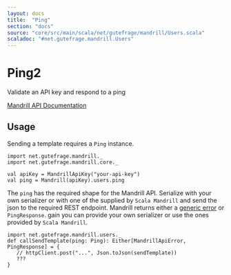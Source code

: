 ```yaml
---
layout: docs
title:  "Ping"
section: "docs"
source: "core/src/main/scala/net/gutefrage/mandrill/Users.scala"
scaladoc: "#net.gutefrage.mandrill.Users"
---
```


# Ping2

Validate an API key and respond to a ping

[Mandrill API Documentation](https://mandrillapp.com/api/docs/users.JSON.html#method=ping2)

## Usage

Sending a template requires a `Ping` instance. 

```tut:book:silent
import net.gutefrage.mandrill._
import net.gutefrage.mandrill.core._

val apiKey = MandrillApiKey("your-api-key")
val ping = Mandrill(apiKey).users.ping
```

The `ping` has the required shape for the Mandrill API. Serialize with your own
serializer or with one of the supplied by `Scala Mandrill` and send the json to the required
REST endpoint. Mandrill returns either a [generic error](errors.html) or `PingResponse`.
gain you can provide your own serializer or use the ones provided by `Scala Mandrill`.

```tut:book:silent
import net.gutefrage.mandrill.users._
def callSendTemplate(ping: Ping): Either[MandrillApiError, PingResponse] = {
   // httpClient.post("...", Json.toJson(sendTemplate))
   ???
}
```

